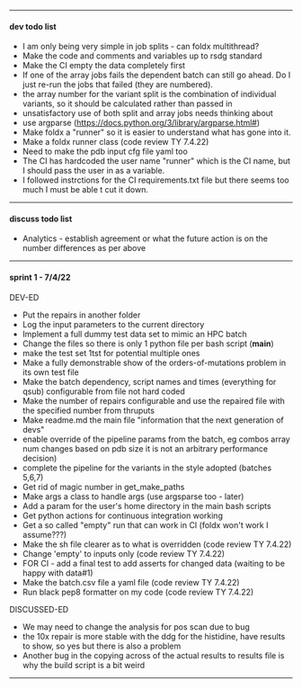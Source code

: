 ---------------------------------------------------------------------------
#### dev todo list
- I am only being very simple in job splits - can foldx multithread?
- Make the code and comments and variables up to rsdg standard
- Make the CI empty the data completely first
- If one of the array jobs fails the dependent batch can still go ahead. Do I just re-run the jobs that failed (they are numbered).
- the array number for the variant split is the combination of individual variants, so it should be calculated rather than passed in
- unsatisfactory use of both split and array jobs needs thinking about
- use argparse (https://docs.python.org/3/library/argparse.html#)
- Make foldx a "runner" so it is easier to understand what has gone into it.
- Make a foldx runner class (code review TY 7.4.22)
- Need to make the pdb input cfg file yaml too
- The CI has hardcoded the user name "runner" which is the CI name, but I should pass the user in as a variable.
- I followed instrctions for the CI requirements.txt file but there seems too much I must be able t cut it down.
---------------------------------------------------------------------------
#### discuss todo list 
- Analytics - establish agreement or what the future action is on the number differences as per above
---------------------------------------------------------------------------
#### sprint 1 - 7/4/22
DEV-ED
- Put the repairs in another folder
- Log the input parameters to the current directory
- Implement a full dummy test data set to mimic an HPC batch
- Change the files so there is only 1 python file per bash script (__main__)
- make the test set 1tst for potential multiple ones
- Make a fully demonstrable show of the orders-of-mutations problem in its own test file
- Make the batch dependency, script names and times (everything for qsub) configurable from file not hard coded
- Make the number of repairs configurable and use the repaired file with the specified number from thruputs
- Make readme.md the main file "information that the next generation of devs"
- enable override of the pipeline params from the batch, eg combos array num changes based on pdb size it is not an arbitrary 
performance decision)
- complete the pipeline for the variants in the style adopted (batches 5,6,7)
- Get rid of magic number in get_make_paths
- Make args a class to handle args (use argsparse too - later)
- Add a param for the user's home directory in the main bash scripts
- Get python actions for continuous integration working
- Get a so called "empty" run that can work in CI (foldx won't work I assume???)
- Make the sh file clearer as to what is overridden (code review TY 7.4.22)
- Change 'empty' to inputs only (code review TY 7.4.22)
- FOR CI - add a final test to add asserts for changed data (waiting to be happy with data#1)
- Make the batch.csv file a yaml file (code review TY 7.4.22)
- Run black pep8 formatter on my code (code review TY 7.4.22)

DISCUSSED-ED
- We may need to change the analysis for pos scan due to bug
- the 10x repair is more stable with the ddg for the histidine, have results to show, so yes but there is also a problem
- Another bug in the copying across of the actual results to results file is why the build script is a bit weird
---------------------------------------------------------------------------

